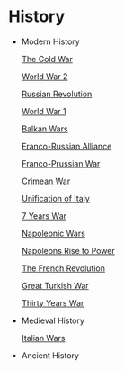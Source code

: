 # History

- Modern History
    
    [The Cold War](History%20a87c037f0a524a4fac2a8e445b95bcb4/The%20Cold%20War%204895ee2e529943d48ccfa2d763014c46.md)
    
    [World War 2](History%20a87c037f0a524a4fac2a8e445b95bcb4/World%20War%202%20c838c849ec0e422992e5f6da406e83ce.md)
    
    [Russian Revolution](History%20a87c037f0a524a4fac2a8e445b95bcb4/Russian%20Revolution%20dfff926727874670900feacd8b0f67e9.md)
    
    [World War 1](History%20a87c037f0a524a4fac2a8e445b95bcb4/World%20War%201%205eee4810d471412c95553a3a96523c9e.md)
    
    [Balkan Wars](History%20a87c037f0a524a4fac2a8e445b95bcb4/Balkan%20Wars%20a8d1947399ac4ff5b278e7983d203c54.md)
    
    [Franco-Russian Alliance](History%20a87c037f0a524a4fac2a8e445b95bcb4/Franco-Russian%20Alliance%2000f35cd64af943798883584b4e6db2e5.md)
    
    [Franco-Prussian War](History%20a87c037f0a524a4fac2a8e445b95bcb4/Franco-Prussian%20War%209d141a4eba36409481e870c9adc96e91.md)
    
    [Crimean War](History%20a87c037f0a524a4fac2a8e445b95bcb4/Crimean%20War%204281301059884f3f9a864ab7dedbb49b.md)
    
    [Unification of Italy](History%20a87c037f0a524a4fac2a8e445b95bcb4/Unification%20of%20Italy%20a4351aeab65149d6a5477fb4c663799e.md)
    
    [7 Years War](History%20a87c037f0a524a4fac2a8e445b95bcb4/7%20Years%20War%20032bf09e4c6840de946093868845c18a.md)
    
    [Napoleonic Wars](History%20a87c037f0a524a4fac2a8e445b95bcb4/Napoleonic%20Wars%2030e8b38b91824e39bd115492151b45dc.md)
    
    [Napoleons Rise to Power](History%20a87c037f0a524a4fac2a8e445b95bcb4/Napoleons%20Rise%20to%20Power%20d33e95e5f2b94c2ea9d332742db7f32f.md)
    
    [The French Revolution](History%20a87c037f0a524a4fac2a8e445b95bcb4/The%20French%20Revolution%208bd2036ab3134dbf875c7f630ee0cd41.md)
    
    [Great Turkish War](History%20a87c037f0a524a4fac2a8e445b95bcb4/Great%20Turkish%20War%205c7eb62def3b4cf4827b1791515cab51.md)
    
    [Thirty Years War](History%20a87c037f0a524a4fac2a8e445b95bcb4/Thirty%20Years%20War%2019f9e6879bdc400cb18cf6c60a384b1b.md)
    
- Medieval History
    
    [Italian Wars](History%20a87c037f0a524a4fac2a8e445b95bcb4/Italian%20Wars%20c3e1594a5887486bbd71112831ac8d10.md)
    
- Ancient History